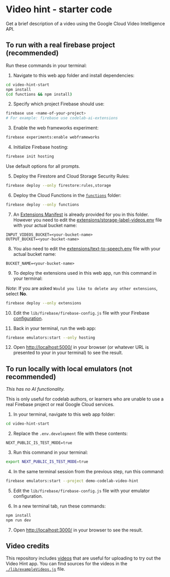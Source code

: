 # Video hint - starter code

Get a brief description of a video using the Google Cloud Video Intelligence API.

## To run with a real firebase project (recommended)

Run these commands in your terminal:

1. Navigate to this web app folder and install dependencies:

```sh
cd video-hint-start
npm install
(cd functions && npm install)
```

2. Specify which project Firebase should use:

```sh
firebase use <name-of-your-project>
# For example: firebase use codelab-ai-extensions
```

3. Enable the web frameworks experiment:

```sh
firebase experiments:enable webframeworks
```

4. Initialize Firebase hosting:

```sh
firebase init hosting
```

Use default options for all prompts.

5. Deploy the Firestore and Cloud Storage Security Rules:

```sh
firebase deploy --only firestore:rules,storage
```

6. Deploy the Cloud Functions in the [`functions`](./functions/) folder:

```sh
firebase deploy --only functions
```

7. An [Extensions Manifest](https://firebase.google.com/docs/extensions/manifest) is already provided for you in this folder. However you need to edit the [extensions/storage-label-videos.env](./extensions/storage-label-videos.env) file with your actual bucket name:

```
INPUT_VIDEOS_BUCKET=<your-bucket-name>
OUTPUT_BUCKET=<your-bucket-name>
```

8. You also need to edit the [extensions/text-to-speech.env](./extensions/text-to-speech.env) file with your actual bucket name:

```
BUCKET_NAME=<your-bucket-name>
```

9. To deploy the extensions used in this web app, run this command in your terminal:

_Note_: If you are asked `Would you like to delete any other extensions`, select **No**.

```sh
firebase deploy --only extensions
```

10. Edit the `lib/firebase/firebase-config.js` file with your Firebase [configuration](https://console.firebase.google.com/u/0/project/_/settings/general).

11. Back in your terminal, run the web app:

```sh
firebase emulators:start --only hosting
```

12. Open [http://localhost:5000/](http://localhost:5000/) in your browser (or whatever URL is presented to your in your terminal) to see the result.

## To run locally with local emulators (not recommended)

_This has no AI functionality._

This is only useful for codelab authors, or learners who are unable to use a real Firebase project or real Google Cloud services.

1. In your terminal, navigate to this web app folder:

```sh
cd video-hint-start
```

2. Replace the `.env.development` file with these contents:

```
NEXT_PUBLIC_IS_TEST_MODE=true
```

3. Run this command in your terminal:

```sh
export NEXT_PUBLIC_IS_TEST_MODE=true
```

4. In the same terminal session from the previous step, run this command:

```sh
firebase emulators:start --project demo-codelab-video-hint
```

5. Edit the `lib/firebase/firebase-config.js` file with your emulator configuration.

6. In a new terminal tab, run these commands:

```sh
npm install
npm run dev
```

7. Open [http://localhost:3000/](http://localhost:3000/) in your browser to see the result.

## Video credits

This repository includes [videos](./public/videos/) that are useful for uploading to try out the Video Hint app. You can find sources for the videos in the [`./lib/exampleVideos.js`](./lib/exampleVideos.js) file.
